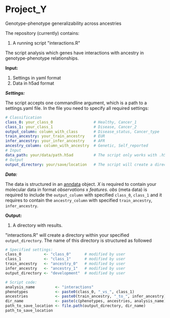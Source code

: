 # Project_Y
Genotype-phenotype generalizability across ancestries

The repository (currently) contains:
1. A running script "interactions.R"

The script analysis which genes have interactions with ancestry in genotype-phenotype relationships.

**Input:**
1. Settings in yaml format
2. Data in h5ad format

***Settings:***

The script accepts one commandline argument, which is a path to a settings.yaml file. 
In the file you need to specify all required settings:
```yaml
# Classification
class_0: your_class_0                  # Healthy, Cancer_1
class_1: your_class_1                  # Disease, Cancer_2
output_column: column_with_class       # Disease_status, Cancer_type
train_ancestry: your_train_ancestry    # EUR
infer_ancestry: your_infer_ancestry    # AFR
ancestry_column: column_with_ancestry  # Genetic, Self_reported
# Input
data_path: your/data/path.h5ad         # The script only works with .h5ad files
# Output
output_directory: your/save/location   # The script will create a directory at this place
```

***Data:***

The data is structured in an [anndata](https://anndata.readthedocs.io/en/stable/) object. 
*X* is required to contain your molecular data in format *observations* x *features*.
*obs* (meta data) is required to include the `output_column` with specified `class_0`, `class_1` and it requires to contain the `ancestry_column` with specified `train_ancestry`, `infer_ancestry`.


**Output:**
1. A directory with results.

"interactions.R" will create a directory within your specified `output_directory`. 
The name of this directory is structured as followed
```r
# Specified settings:
class_0          <- "class_0"      # modified by user
class_1          <- "class_1"      # modified by user
train_ancestry   <- "ancestry_0"   # modified by user
infer_ancestry   <- "ancestry_1"   # modified by user
output_directory <- "development"  # modified by user

# Script code:
analysis_name         <- "interactions"
phenotypes            <- paste0(class_0, "_vs_", class_1)
ancestries            <- paste0(train_ancestry, "_to_", infer_ancestry)
dir_name              <- paste(c(phenotypes, ancestries, analysis_name), collapse = "_")
path_to_save_location <- file.path(output_directory, dir_name)
path_to_save_location
```